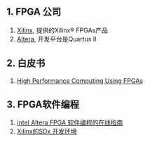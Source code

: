 ## 1. FPGA 公司

1. [Xilinx](https://www.xilinx.com), 提供的Xilinx® FPGAs产品
2. [Altera](https://www.altera.com/), 开发平台是Quartus II

## 2. 白皮书

1. [High Performance Computing Using FPGAs](https://www.xilinx.com/support/documentation/white_papers/wp375_HPC_Using_FPGAs.pdf)

## 3. FPGA软件编程

1. [intel Altera FPGA 软件编程的在线指南](https://www.altera.com.cn/support/training/curricula.html)
2. [Xilinx的SDx 开发环境](https://china.xilinx.com/products/design-tools/software-zone/sdaccel.html)
